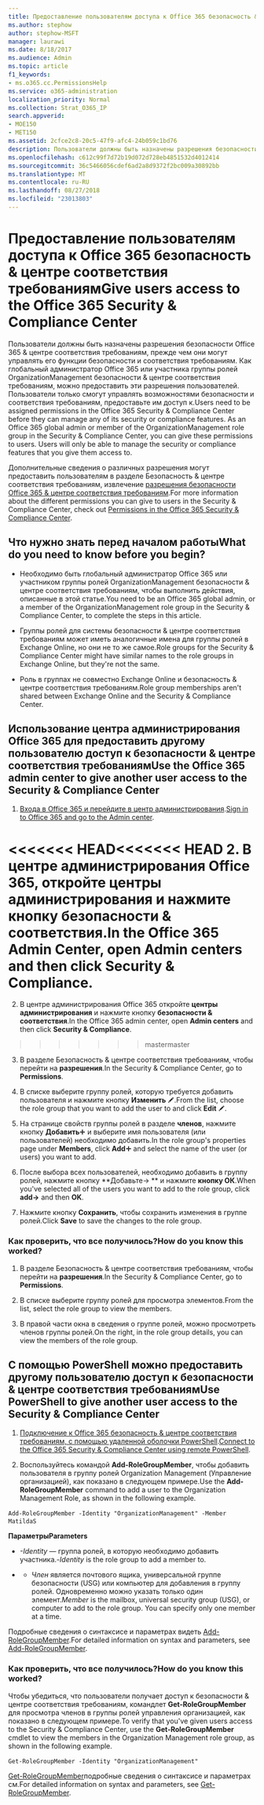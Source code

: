 ```yaml
---
title: Предоставление пользователям доступа к Office 365 безопасность &amp; центре соответствия требованиям
ms.author: stephow
author: stephow-MSFT
manager: laurawi
ms.date: 8/18/2017
ms.audience: Admin
ms.topic: article
f1_keywords:
- ms.o365.cc.PermissionsHelp
ms.service: o365-administration
localization_priority: Normal
ms.collection: Strat_O365_IP
search.appverid:
- MOE150
- MET150
ms.assetid: 2cfce2c8-20c5-47f9-afc4-24b059c1bd76
description: Пользователи должны быть назначены разрешения безопасности Office 365 &amp; центре соответствия требованиям, прежде чем они могут управлять его функции безопасности и соответствия требованиям.
ms.openlocfilehash: c612c99f7d72b19d072d728eb4851532d4012414
ms.sourcegitcommit: 36c5466056cdef6ad2a8d9372f2bc009a30892bb
ms.translationtype: MT
ms.contentlocale: ru-RU
ms.lasthandoff: 08/27/2018
ms.locfileid: "23013803"
---
```

# <a name="give-users-access-to-the-office-365-security-amp-compliance-center"></a><span data-ttu-id="040bf-103">Предоставление пользователям доступа к Office 365 безопасность &amp; центре соответствия требованиям</span><span class="sxs-lookup"><span data-stu-id="040bf-103">Give users access to the Office 365 Security &amp; Compliance Center</span></span>

<span data-ttu-id="040bf-p101">Пользователи должны быть назначены разрешения безопасности Office 365 &amp; центре соответствия требованиям, прежде чем они могут управлять его функции безопасности и соответствия требованиям. Как глобальный администратор Office 365 или участника группы ролей OrganizationManagement безопасности &amp; центре соответствия требованиям, можно предоставить эти разрешения пользователей. Пользователи только смогут управлять возможностями безопасности и соответствия требованиям, предоставьте им доступ к.</span><span class="sxs-lookup"><span data-stu-id="040bf-p101">Users need to be assigned permissions in the Office 365 Security &amp; Compliance Center before they can manage any of its security or compliance features. As an Office 365 global admin or member of the OrganizationManagement role group in the Security &amp; Compliance Center, you can give these permissions to users. Users will only be able to manage the security or compliance features that you give them access to.</span></span> 
  
<span data-ttu-id="040bf-107">Дополнительные сведения о различных разрешения могут предоставить пользователям в разделе Безопасность &amp; центре соответствия требованиям, извлечение [разрешения безопасности Office 365 &amp; центре соответствия требованиям](permissions-in-the-security-and-compliance-center.md).</span><span class="sxs-lookup"><span data-stu-id="040bf-107">For more information about the different permissions you can give to users in the Security &amp; Compliance Center, check out [Permissions in the Office 365 Security &amp; Compliance Center](permissions-in-the-security-and-compliance-center.md).</span></span>
  
## <a name="what-do-you-need-to-know-before-you-begin"></a><span data-ttu-id="040bf-108">Что нужно знать перед началом работы</span><span class="sxs-lookup"><span data-stu-id="040bf-108">What do you need to know before you begin?</span></span>

- <span data-ttu-id="040bf-109">Необходимо быть глобальный администратор Office 365 или участником группы ролей OrganizationManagement безопасности &amp; центре соответствия требованиям, чтобы выполнить действия, описанные в этой статье.</span><span class="sxs-lookup"><span data-stu-id="040bf-109">You need to be an Office 365 global admin, or a member of the OrganizationManagement role group in the Security &amp; Compliance Center, to complete the steps in this article.</span></span>
    
- <span data-ttu-id="040bf-110">Группы ролей для системы безопасности &amp; центре соответствия требованиям может иметь аналогичные имена для группы ролей в Exchange Online, но они не то же самое.</span><span class="sxs-lookup"><span data-stu-id="040bf-110">Role groups for the Security &amp; Compliance Center might have similar names to the role groups in Exchange Online, but they're not the same.</span></span> 
    
- <span data-ttu-id="040bf-111">Роль в группах не совместно Exchange Online и безопасность &amp; центре соответствия требованиям.</span><span class="sxs-lookup"><span data-stu-id="040bf-111">Role group memberships aren't shared between Exchange Online and the Security &amp; Compliance Center.</span></span>
    
## <a name="use-the-office-365-admin-center-to-give-another-user-access-to-the-security-amp-compliance-center"></a><span data-ttu-id="040bf-112">Использование центра администрирования Office 365 для предоставить другому пользователю доступ к безопасности &amp; центре соответствия требованиям</span><span class="sxs-lookup"><span data-stu-id="040bf-112">Use the Office 365 admin center to give another user access to the Security &amp; Compliance Center</span></span>

1. <span data-ttu-id="040bf-113">[Входа в Office 365 и перейдите в центр администрирования](https://go.microsoft.com/fwlink/p/?LinkId=525275).</span><span class="sxs-lookup"><span data-stu-id="040bf-113">[Sign in to Office 365 and go to the Admin center](https://go.microsoft.com/fwlink/p/?LinkId=525275).</span></span>
    
<span data-ttu-id="040bf-114"><<<<<<< HEAD</span><span class="sxs-lookup"><span data-stu-id="040bf-114"><<<<<<< HEAD</span></span>
2. <span data-ttu-id="040bf-115">В центре администрирования Office 365, откройте **центры администрирования** и нажмите кнопку **безопасности &amp; соответствия**.</span><span class="sxs-lookup"><span data-stu-id="040bf-115">In the Office 365 Admin Center, open **Admin centers** and then click **Security &amp; Compliance**.</span></span> 
=======
2. <span data-ttu-id="040bf-116">В центре администрирования Office 365 откройте **центры администрирования** и нажмите кнопку **безопасности &amp; соответствия**.</span><span class="sxs-lookup"><span data-stu-id="040bf-116">In the Office 365 admin center, open **Admin centers** and then click **Security &amp; Compliance**.</span></span> 
>>>>>>> <span data-ttu-id="040bf-117">master</span><span class="sxs-lookup"><span data-stu-id="040bf-117">master</span></span>
    
3. <span data-ttu-id="040bf-118">В разделе Безопасность &amp; центре соответствия требованиям, чтобы перейти на **разрешения**.</span><span class="sxs-lookup"><span data-stu-id="040bf-118">In the Security &amp; Compliance Center, go to **Permissions**.</span></span>
    
4. <span data-ttu-id="040bf-119">В списке выберите группу ролей, которую требуется добавить пользователя и нажмите кнопку **Изменить** ![значок Правка](media/O365_MDM_CreatePolicy_EditIcon.gif).</span><span class="sxs-lookup"><span data-stu-id="040bf-119">From the list, choose the role group that you want to add the user to and click **Edit** ![Edit icon](media/O365_MDM_CreatePolicy_EditIcon.gif).</span></span>
    
5. <span data-ttu-id="040bf-120">На странице свойств группы ролей в разделе **членов**, нажмите кнопку **Добавить**![добавить значок](media/ITPro-EAC-AddIcon.gif) и выберите имя пользователя (или пользователей) необходимо добавить.</span><span class="sxs-lookup"><span data-stu-id="040bf-120">In the role group's properties page under **Members**, click **Add**![Add Icon](media/ITPro-EAC-AddIcon.gif) and select the name of the user (or users) you want to add.</span></span> 
    
6. <span data-ttu-id="040bf-121">После выбора всех пользователей, необходимо добавить в группу ролей, нажмите кнопку **Добавьте-\> ** и нажмите **кнопку ОК**.</span><span class="sxs-lookup"><span data-stu-id="040bf-121">When you've selected all of the users you want to add to the role group, click **add-\>** and then **OK**.</span></span>
    
7. <span data-ttu-id="040bf-122">Нажмите кнопку **Сохранить**, чтобы сохранить изменения в группе ролей.</span><span class="sxs-lookup"><span data-stu-id="040bf-122">Click **Save** to save the changes to the role group.</span></span> 
    
### <a name="how-do-you-know-this-worked"></a><span data-ttu-id="040bf-123">Как проверить, что все получилось?</span><span class="sxs-lookup"><span data-stu-id="040bf-123">How do you know this worked?</span></span>

1. <span data-ttu-id="040bf-124">В разделе Безопасность &amp; центре соответствия требованиям, чтобы перейти на **разрешения**.</span><span class="sxs-lookup"><span data-stu-id="040bf-124">In the Security &amp; Compliance Center, go to **Permissions**.</span></span>
    
2. <span data-ttu-id="040bf-125">В списке выберите группу ролей для просмотра элементов.</span><span class="sxs-lookup"><span data-stu-id="040bf-125">From the list, select the role group to view the members.</span></span>
    
3. <span data-ttu-id="040bf-126">В правой части окна в сведения о группе ролей, можно просмотреть членов группы ролей.</span><span class="sxs-lookup"><span data-stu-id="040bf-126">On the right, in the role group details, you can view the members of the role group.</span></span>
    
## <a name="use-powershell-to-give-another-user-access-to-the-security-amp-compliance-center"></a><span data-ttu-id="040bf-127">С помощью PowerShell можно предоставить другому пользователю доступ к безопасности &amp; центре соответствия требованиям</span><span class="sxs-lookup"><span data-stu-id="040bf-127">Use PowerShell to give another user access to the Security &amp; Compliance Center</span></span>

1. <span data-ttu-id="040bf-128">[Подключение к Office 365 безопасность &amp; центре соответствия требованиям, с помощью удаленной оболочки PowerShell](https://go.microsoft.com/fwlink/p/?LinkID=627084).</span><span class="sxs-lookup"><span data-stu-id="040bf-128">[Connect to the Office 365 Security &amp; Compliance Center using remote PowerShell](https://go.microsoft.com/fwlink/p/?LinkID=627084).</span></span>
    
2. <span data-ttu-id="040bf-129">Воспользуйтесь командой **Add-RoleGroupMember**, чтобы добавить пользователя в группу ролей Organization Management (Управление организацией), как показано в следующем примере.</span><span class="sxs-lookup"><span data-stu-id="040bf-129">Use the **Add-RoleGroupMember** command to add a user to the Organization Management Role, as shown in the following example.</span></span> 
    
  ```
  Add-RoleGroupMember -Identity "OrganizationManagement" -Member MatildaS
  
  ```

 <span data-ttu-id="040bf-130">**Параметры**</span><span class="sxs-lookup"><span data-stu-id="040bf-130">**Parameters**</span></span>
  
-  <span data-ttu-id="040bf-131">_-Identity_ — группа ролей, в которую необходимо добавить участника.</span><span class="sxs-lookup"><span data-stu-id="040bf-131">_-Identity_ is the role group to add a member to.</span></span> 
    
- - <span data-ttu-id="040bf-p102">_Член_ является почтового ящика, универсальной группе безопасности (USG) или компьютер для добавления в группу ролей. Одновременно можно указать только один элемент.</span><span class="sxs-lookup"><span data-stu-id="040bf-p102">_Member_ is the mailbox, universal security group (USG), or computer to add to the role group. You can specify only one member at a time.</span></span> 
    
<span data-ttu-id="040bf-134">Подробные сведения о синтаксисе и параметрах видеть [Add-RoleGroupMember](https://go.microsoft.com/fwlink/p/?LinkId=510859).</span><span class="sxs-lookup"><span data-stu-id="040bf-134">For detailed information on syntax and parameters, see [Add-RoleGroupMember](https://go.microsoft.com/fwlink/p/?LinkId=510859).</span></span>
  
### <a name="how-do-you-know-this-worked"></a><span data-ttu-id="040bf-135">Как проверить, что все получилось?</span><span class="sxs-lookup"><span data-stu-id="040bf-135">How do you know this worked?</span></span>

<span data-ttu-id="040bf-136">Чтобы убедиться, что пользователи получает доступ к безопасности &amp; центре соответствия требованиям, командлет **Get-RoleGroupMember** для просмотра членов в группы ролей управления организацией, как показано в следующем примере.</span><span class="sxs-lookup"><span data-stu-id="040bf-136">To verify that you've given users access to the Security &amp; Compliance Center, use the **Get-RoleGroupMember** cmdlet to view the members in the Organization Management role group, as shown in the following example.</span></span> 
  
```
Get-RoleGroupMember -Identity "OrganizationManagement"

```

<span data-ttu-id="040bf-137">[Get-RoleGroupMember](https://go.microsoft.com/fwlink/p/?LinkId=510860)подробные сведения о синтаксисе и параметрах см.</span><span class="sxs-lookup"><span data-stu-id="040bf-137">For detailed information on syntax and parameters, see [Get-RoleGroupMember](https://go.microsoft.com/fwlink/p/?LinkId=510860).</span></span>
  

